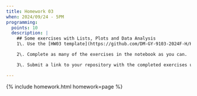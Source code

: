 ```yaml
---
title: Homework 03
when: 2024/09/24 - 5PM
programming:
  points: 10
  description: |
    ## Some exercises with Lists, Plots and Data Analysis
    1\. Use the [HW03 template](https://github.com/DM-GY-9103-2024F-H/HW03) to start a repository in your organization's GitHub space. It should be named HW03. Open the notebook file using GitHub Codespaces to continue the exercises.

    2\. Complete as many of the exercises in the notebook as you can.

    3\. Submit a link to your repository with the completed exercises using [Brightspace](https://brightspace.nyu.edu/).

---
```

{% include homework.html homework=page %}
